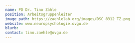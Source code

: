 ```yaml
---
name: PD Dr. Tino Zähle
position: Arbeitsgruppenleiter
image_path: https://zaehlelab.org/images/DSC_8312_TZ.png
website: www.neuropsychologie.ovgu.de
blurb:
contact: tino.zaehle@ovgu.de
---
```

